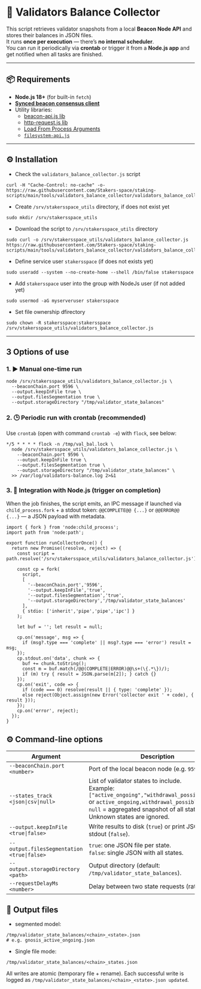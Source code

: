 # 🧭 Validators Balance Collector

This script retrieves validator snapshots from a local **Beacon Node API** and stores their balances in JSON files.  
It runs **once per execution** — there’s **no internal scheduler**.  
You can run it periodically via **crontab** or trigger it from a **Node.js app** and get notified when all tasks are finished.

---

## 📦 Requirements

- **Node.js 18+** (for built-in `fetch`)
- [**Synced beacon consensus client**](https://stakers.space/guides)
- Utility libraries:
  - [beacon-api.js lib](https://github.com/Stakers-space/staking-scripts/tree/main/libs/beacon-api)
  - [http-request.js lib](https://github.com/Stakers-space/staking-scripts/tree/main/libs/http-request)
  - [Load From Process Arguments](https://github.com/Stakers-space/staking-scripts/tree/main/libs/load-from-process-arguments)
  - [`filesystem-api.js`](https://github.com/Stakers-space/staking-scripts/tree/main/libs/filesystem-api)
---

## ⚙️ Installation
- Check the `validators_balance_collector.js` script
```
curl -H "Cache-Control: no-cache" -o- https://raw.githubusercontent.com/Stakers-space/staking-scripts/main/tools/validators_balance_collector/validators_balance_collector.js
```
- Create `/srv/stakersspace_utils` directory, if does not exist yet
```
sudo mkdir /srv/stakersspace_utils
```
- Download the script to `/srv/stakersspace_utils` directory
```
sudo curl -o /srv/stakersspace_utils/validators_balance_collector.js https://raw.githubusercontent.com/Stakers-space/staking-scripts/main/tools/validators_balance_collector/validators_balance_collector.js
```
- Define service user `stakersspace` (if does not exists yet)
```
sudo useradd --system --no-create-home --shell /bin/false stakersspace
```
- Add `stakersspace` user into the group with NodeJs user (if not added yet)
```
sudo usermod -aG myserveruser stakersspace
```
- Set file ownership dfirectory
```
sudo chown -R stakersspace:stakersspace /srv/stakersspace_utils/validators_balance_collector.js
```

---

## 3 Options of use
### 1. ▶️ Manual one-time run
```
node /srv/stakersspace_utils/validators_balance_collector.js \
  --beaconChain.port 9596 \
  --output.keepInFile true \
  --output.filesSegmentation true \
  --output.storageDirectory "/tmp/validator_state_balances"
```

### 2. 🕒 Periodic run with crontab (recommended)
Use `crontab` (open with command `crontab -e`) with `flock`, see below:
```
*/5 * * * * flock -n /tmp/val_bal.lock \
  node /srv/stakersspace_utils/validators_balance_collector.js \
    --beaconChain.port 9596 \
    --output.keepInFile true \
    --output.filesSegmentation true \
    --output.storageDirectory "/tmp/validator_state_balances" \
  >> /var/log/validators-balance.log 2>&1
```

### 3. 🔗 Integration with Node.js (trigger on completion)
When the job finishes, the script emits, an IPC message if launched via `child_process.fork` + a stdout token: `@@COMPLETE@@ {...}` or `@@ERROR@@ {...}` — a JSON payload with metadata.
```
import { fork } from 'node:child_process';
import path from 'node:path';

export function runCollectorOnce() {
  return new Promise((resolve, reject) => {
    const script = path.resolve('/srv/stakersspace_utils/validators_balance_collector.js');

    const cp = fork(
      script,
      [
        '--beaconChain.port','9596',
        '--output.keepInFile','true',
        '--output.filesSegmentation','true',
        '--output.storageDirectory','/tmp/validator_state_balances'
      ],
      { stdio: ['inherit','pipe','pipe','ipc'] }
    );

    let buf = ''; let result = null;

    cp.on('message', msg => {
      if (msg?.type === 'complete' || msg?.type === 'error') result = msg;
    });
    cp.stdout.on('data', chunk => {
      buf += chunk.toString();
      const m = buf.match(/@@(COMPLETE|ERROR)@@\s+(\{.*\})/);
      if (m) try { result = JSON.parse(m[2]); } catch {}
    });
    cp.on('exit', code => {
      if (code === 0) resolve(result || { type: 'complete' });
      else reject(Object.assign(new Error('collector exit ' + code), { result }));
    });
    cp.on('error', reject);
  });
}
```

## ⚙️ Command-line options
| Argument | Description |
|-----------|-------------|
| `--beaconChain.port <number>` | Port of the local beacon node (e.g. `9596`). |
| `--states_track <json\|csv\|null>` | List of validator states to include.<br>Example: `["active_ongoing","withdrawal_possible",null]` or `active_ongoing,withdrawal_possible,null`.<br>`null` = aggregated snapshot of all states. Unknown states are ignored. |
| `--output.keepInFile <true\|false>` | Write results to disk (`true`) or print JSON to stdout (`false`). |
| `--output.filesSegmentation <true\|false>` | `true`: one JSON file per state.<br>`false`: single JSON with all states. |
| `--output.storageDirectory <path>` | Output directory (default: `/tmp/validator_state_balances`). |
| `--requestDelayMs <number>` | Delay between two state requests (rate limiting). |

## 📁 Output files
- segmented model: 
```
/tmp/validator_state_balances/<chain>_<state>.json
# e.g. gnosis_active_ongoing.json
```
- Single file mode:
```
/tmp/validator_state_balances/<chain>_states.json
```
All writes are atomic (temporary file + rename). Each successful write is logged as `/tmp/validator_state_balances/<chain>_<state>.json updated`.